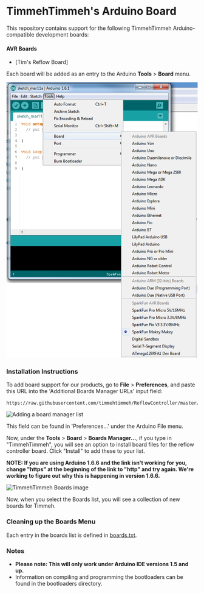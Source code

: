 # TimmehTimmeh's Arduino Board

This repository contains support for the following TimmehTimmeh Arduino-compatible development boards:

#### AVR Boards

* [Tim's Reflow Board]



Each board will be added as an entry to the Arduino **Tools** > **Board** menu.

![Example image](example.png)

### Installation Instructions

To add board support for our products, go to **File** > **Preferences**, and paste this URL into the 'Additional Boards Manager URLs' input field:

	https://raw.githubusercontent.com/timmehtimmeh/ReflowController/master/ReflowBoard/IDE_Board_Manager/package_TimmehTimmeh_index.json

![Adding a board manager list](https://cdn.sparkfun.com/assets/learn_tutorials/4/5/4/arduino-board-add.png)

This field can be found in 'Preferences...' under the Arduino File menu.

Now, under the **Tools** > **Board** > **Boards Manager...**, if you type in "TimmehTimmeh", you will see an option to install board files for the reflow controller board. Click "Install" to add these to your list.

**NOTE: If you are using Arduino 1.6.6 and the link isn't working for you, change "https" at the beginning of the link to "http" and try again. We're working to figure out why this is happening in version 1.6.6.**

![TimmehTimmeh Boards image](https://cdn.sparkfun.com/assets/learn_tutorials/4/5/4/sparkfun-arduino-board-install.png)

Now, when you select the Boards list, you will see a collection of new boards for Timmeh.


### Cleaning up the Boards Menu

Each entry in the boards list is defined in [boards.txt](https://github.com/timmehtimmeh/ReflowController/master/ReflowBoard/timmehtimmeh/avr/boards.txt).

### Notes

* **Please note: This will only work under Arduino IDE versions 1.5 and up.**
* Information on compiling and programming the bootloaders can be found in the bootloaders directory.
